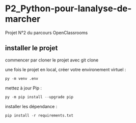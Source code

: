 # P2_Python-pour-lanalyse-de-marcher

Projet N°2 du parcours OpenClassrooms


## installer le projet

commencer par cloner le projet avec git clone

une fois le projet en local, créer votre environement virtuel :

```py
py -m venv .env
```

mettez à jour Pip :

```python
py -m pip install --upgrade pip
```

installer les dépendance :

```py
pip install -r requirements.txt
```

